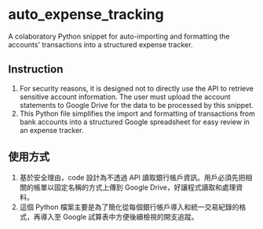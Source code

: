 # auto_expense_tracking
A colaboratory Python snippet for auto-importing and formatting the accounts' transactions into a structured expense tracker.

## Instruction
1. For security reasons, it is designed not to directly use the API to retrieve sensitive account information. The user must upload the account statements to Google Drive for the data to be processed by this snippet.
2. This Python file simplifies the import and formatting of transactions from bank accounts into a structured Google spreadsheet for easy review in an expense tracker.

## 使用方式
1. 基於安全理由，code 設計為不透過 API 讀取銀行帳戶資訊。用戶必須先把相關的帳單以固定名稱的方式上傳到 Google Drive，好讓程式讀取和處理資料。
2. 這個 Python 檔案主要是為了簡化從每個銀行帳戶導入和統一交易紀錄的格式，再導入至 Google 試算表中方便後續檢視的開支追蹤。
